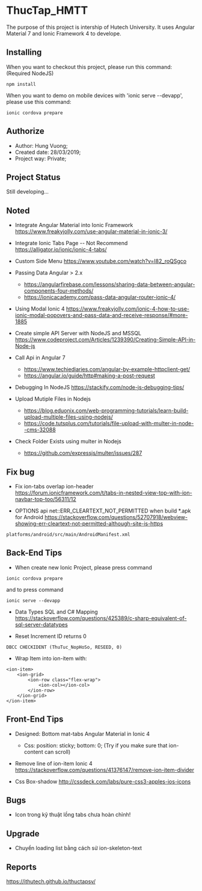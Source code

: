 # ThucTap_HMTT
The purpose of this project is intership of Hutech University. It uses Angular Material 7 and Ionic Framework 4 to develope.

## Installing
When you want to checkout this project, please run this command: (Required NodeJS)

```
npm install
```

When you want to demo on mobile devices with 'ionic serve --devapp', please use this command:

```
ionic cordova prepare
```

## Authorize
* Author: Hung Vuong;
* Created date: 28/03/2019;
* Project way: Private;

## Project Status
Still developing...

## Noted
- Integrate Angular Material into Ionic Framework
https://www.freakyjolly.com/use-angular-material-in-ionic-3/

- Integrate Ionic Tabs Page -- Not Recommend
https://alligator.io/ionic/ionic-4-tabs/

- Custom Side Menu 
https://www.youtube.com/watch?v=I82_roQSgco

- Passing Data Angular > 2.x
	+ https://angularfirebase.com/lessons/sharing-data-between-angular-components-four-methods/
	+ https://ionicacademy.com/pass-data-angular-router-ionic-4/

- Using Modal Ionic 4
https://www.freakyjolly.com/ionic-4-how-to-use-ionic-modal-popovers-and-pass-data-and-receive-response/#more-1885

- Create simple API Server with NodeJS and MSSQL
https://www.codeproject.com/Articles/1239390/Creating-Simple-API-in-Node-js

- Call Api in Angular 7
	+ https://www.techiediaries.com/angular-by-example-httpclient-get/
	+ https://angular.io/guide/http#making-a-post-request

- Debugging In NodeJS
https://stackify.com/node-js-debugging-tips/

- Upload Mutiple Files in Nodejs 
	+ https://blog.eduonix.com/web-programming-tutorials/learn-build-upload-multiple-files-using-nodejs/
	+ https://code.tutsplus.com/tutorials/file-upload-with-multer-in-node--cms-32088
- Check Folder Exists using multer in Nodejs
	+ https://github.com/expressjs/multer/issues/287

## Fix bug
- Fix ion-tabs overlap ion-header
https://forum.ionicframework.com/t/tabs-in-nested-view-top-with-ion-navbar-top-too/56311/12

- OPTIONS api net::ERR_CLEARTEXT_NOT_PERMITTED when build *.apk for Android
https://stackoverflow.com/questions/52707918/webview-showing-err-cleartext-not-permitted-although-site-is-https
```
platforms/android/src/main/AndroidManifest.xml
```


## Back-End Tips
- When create new Ionic Project, please press command 
```
ionic cordova prepare
``` 
and to press command
```
ionic serve --devapp
```

- Data Types SQL and C# Mapping
https://stackoverflow.com/questions/425389/c-sharp-equivalent-of-sql-server-datatypes

- Reset Increment ID returns 0
```
DBCC CHECKIDENT (ThuTuc_NopHoSo, RESEED, 0)
```

- Wrap Item into ion-item with:
```
<ion-item>
	<ion-grid>
		<ion-row class="flex-wrap">
			<ion-col></ion-col>
		</ion-row>
	</ion-grid>
</ion-item>
```

## Front-End Tips
- Designed: Bottom mat-tabs Angular Material in Ionic 4
	+ Css: position: sticky; bottom: 0; (Try if you make sure that ion-content can scroll)

- Remove line of ion-item Ionic 4
https://stackoverflow.com/questions/41376147/remove-ion-item-divider

- Css Box-shadow
http://cssdeck.com/labs/pure-css3-apples-ios-icons

## Bugs
- Icon trong kỹ thuật lồng tabs chưa hoàn chỉnh!

## Upgrade
- Chuyển loading list bằng cách sử ion-skeleton-text

## Reports
https://ithutech.github.io/thuctapsv/
